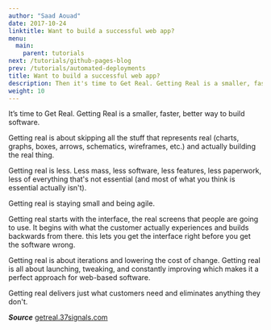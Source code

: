 ```yaml
---
author: "Saad Aouad"
date: 2017-10-24
linktitle: Want to build a successful web app?
menu:
  main:
    parent: tutorials
next: /tutorials/github-pages-blog
prev: /tutorials/automated-deployments
title: Want to build a successful web app?
description: Then it's time to Get Real. Getting Real is a smaller, faster, better way to build software. 
weight: 10
---
```


It’s time to Get Real. Getting Real is a smaller, faster, better way to build software.

Getting real is about skipping all the stuff that represents real (charts, graphs, boxes, arrows, schematics, wireframes, etc.) and actually building the real thing.

Getting real is less. Less mass, less software, less features, less paperwork, less of everything that's not essential (and most of what you think is essential actually isn't).

Getting real is staying small and being agile.

Getting real starts with the interface, the real screens that people are going to use. It begins with what the customer actually experiences and builds backwards from there. this lets you get the interface right before you get the software wrong.

Getting real is about iterations and lowering the cost of change. Getting real is all about launching, tweaking, and constantly improving which makes it a perfect approach for web-based software.

Getting real delivers just what customers need and eliminates anything they don't.

***Source*** <a href="https://getreal.37signals.com" target="_blank" rel="noopener noreferrer">getreal.37signals.com</a>
